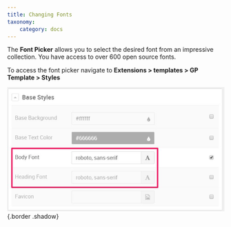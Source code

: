 ```yaml
---
title: Changing Fonts
taxonomy:
    category: docs
---
```


The **Font Picker** allows you to select the desired font from an impressive collection. You have access to over 600 open source fonts.

To access the font picker navigate to **Extensions > templates > GP Template > Styles**

![Changing Fonts](font-2.jpg) {.border .shadow}


